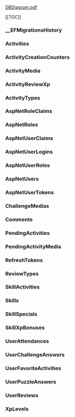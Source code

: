 [DBDiagram.pdf](/.attachments/DBDiagram-cde8cd33-2c47-441c-b6bc-6d49bfaff45a.pdf)

[[_TOC_]]

### __EFMigrationsHistory

### Activities

### ActivityCreationCounters

### ActivityMedia

### ActivityReviewXp

### ActivityTypes

### AspNetRoleClaims

### AspNetRoles

### AspNetUserClaims

### AspNetUserLogins

### AspNetUserRoles

### AspNetUsers

### AspNetUserTokens

### ChallengeMedias

### Comments

### PendingActivities

### PendingActivityMedia

### RefreshTokens

### ReviewTypes

### SkillActivities

### Skills

### SkillSpecials

### SkillXpBonuses

### UserAttendances

### UserChallengeAnswers

### UserFavoriteActivities

### UserPuzzleAnswers

### UserReviews

### XpLevels